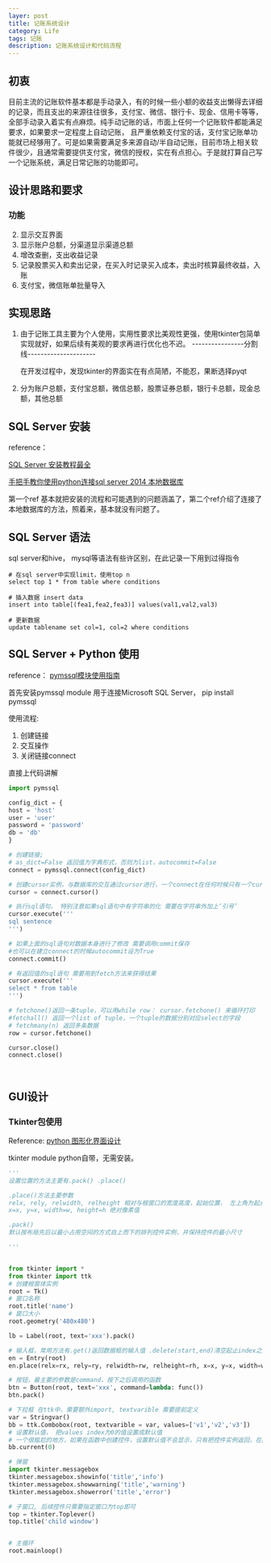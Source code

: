 ```yaml
---
layer: post
title: 记账系统设计
category: Life
tags: 记账
description: 记账系统设计和代码流程
---
```


## 初衷

目前主流的记账软件基本都是手动录入，有的时候一些小额的收益支出懒得去详细的记录，而且支出的来源往往很多，支付宝、微信、银行卡、现金、信用卡等等，全部手动录入着实有点麻烦。纯手动记账的话，市面上任何一个记账软件都能满足要求，如果要求一定程度上自动记账， 且严重依赖支付宝的话，支付宝记账单功能就已经够用了。可是如果需要满足多来源自动/半自动记账，目前市场上相关软件很少，且通常需要提供支付宝，微信的授权，实在有点担心。于是就打算自己写一个记账系统，满足日常记账的功能即可。



## 设计思路和要求

### 功能

2. 显示交互界面
2. 显示账户总额，分渠道显示渠道总额
3. 增改查删，支出收益记录
4. 记录股票买入和卖出记录，在买入时记录买入成本，卖出时核算最终收益，入账
5. 支付宝，微信账单批量导入

## 实现思路

1. 由于记账工具主要为个人使用，实用性要求比美观性更强，使用tkinter包简单实现就好，如果后续有美观的要求再进行优化也不迟。
   ----------------分割线---------------------

   在开发过程中，发现tkinter的界面实在有点简陋，不能忍，果断选择pyqt

2. 分为账户总额，支付宝总额，微信总额，股票证券总额，银行卡总额，现金总额，其他总额



## SQL Server 安装

reference：

[SQL Server 安装教程最全](https://blog.csdn.net/NBbz2018/article/details/92669721)

[手把手教你使用python连接sql server 2014 本地数据库](http://www.pianshen.com/article/9608108141/)

第一个ref 基本就把安装的流程和可能遇到的问题涵盖了，第二个ref介绍了连接了本地数据库的方法，照着来，基本就没有问题了。



## SQL Server 语法

sql server和hive， mysql等语法有些许区别，在此记录一下用到过得指令

```
# 在sql server中实现limit，使用top n
select top 1 * from table where conditions

# 插入数据 insert data
insert into table[(fea1,fea2,fea3)] values(val1,val2,val3)

# 更新数据
update tablename set col=1, col=2 where conditions
```



## SQL Server + Python 使用

reference： [pymssql模块使用指南](https://blog.csdn.net/lin_strong/article/details/82868160)

首先安装pymssql module 用于连接Microsoft SQL Server， pip install pymssql

使用流程:

1. 创建链接
2. 交互操作
3. 关闭链接connect

直接上代码讲解

```python
import pymssql

config_dict = {
host = 'host'
user = 'user'
password = 'password'
db = 'db'
}

# 创建链接; 
# as_dict=False 返回值为字典形式，否则为list，autocommit=False
connect = pymssql.connect(config_dict)

# 创建cursor实例，与数据库的交互通过cursor进行，一个connect在任何时候只有一个cursor对象处于查询状态
cursor = connect.cursor()

# 执行sql语句， 特别注意如果sql语句中有字符串的化 需要在字符串外加上‘引号’
cursor.execute('''
sql sentence
''')

# 如果上面的sql语句对数据本身进行了修改 需要调用commit保存
#也可以在建立connect的时候autocommit设为True
connect.commit()

# 有返回值的sql语句 需要用到fetch方法来获得结果
cursor.execute('''
select * from table
''')

# fetchone()返回一条tuple，可以用while row： cursor.fetchone() 来循环打印
#fetchall() 返回一个list of tuple，一个tuple的数据分别对应select的字段
# fetchmany(n) 返回多条数据
row = cursor.fetchone() 

cursor.close()
connect.close()




```



## GUI设计

### Tkinter包使用

Reference: [python 图形化界面设计](https://www.jianshu.com/p/91844c5bca78)

tkinter module python自带，无需安装。

```python
'''
设置位置的方法主要有.pack() .place()

.place()方法主要参数
relx, rely, relwidth, relheight 相对与根窗口的宽度高度，起始位置， 左上角为起点；取值为0-1
x=x, y=x, width=w, height=h 绝对像素值

.pack()
默认按布局先后以最小占用空间的方式自上而下的排列控件实例，并保持控件的最小尺寸

'''


from tkinter import *
from tkinter import ttk
# 创建根窗体实例
root = Tk()
# 窗口名称
root.title('name')
# 窗口大小
root.geometry('480x480')

lb = Label(root, text='xxx').pack()

# 输入框，常用方法有.get()返回数据框的输入值 .delete(start,end)清空起止index之间的字符
en = Entry(root)
en.place(relx=rx, rely=ry, relwidth=rw, relheight=rh, x=x, y=x, width=w, height=h)

# 按钮，最主要的参数是command，按下之后调用的函数
btn = Button(root, text='xxx', command=lambda: func())
btn.pack()

# 下拉框 在ttk中，需要额外import, textvarible 需要提前定义
var = Stringvar()
bb = ttk.Combobox(root, textvarible = var, values=['v1','v2','v3'])
# 设置默认值， 把values index为0的值设置成默认值
# 一个很尴尬的地方，如果在函数中创建控件，设置默认值不会显示，只有把控件实例返回，在函数体外设置默认值
bb.current(0)

# 弹窗
import tkinter.messagebox
tkinter.messagebox.showinfo('title','info')
tkinter.messagebox.showwarning('title','warning')
tkinter.messagebox.showerror('title','error')

# 子窗口, 后续控件只需要指定窗口为top即可
top = tkinter.Toplever()
top.title('child window')


# 主循环
root.mainloop()
```



